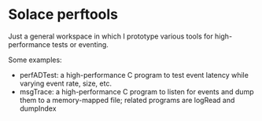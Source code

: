 # Solace perftools

Just a general workspace in which I prototype various tools for high-performance tests or eventing.

Some examples:

* perfADTest: a high-performance C program to test event latency while varying event rate, size, etc.
* msgTrace: a high-performance C program to listen for events and dump them to a memory-mapped file; 
    related programs are logRead and dumpIndex


